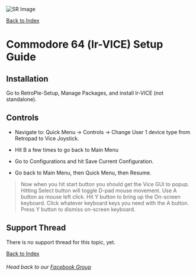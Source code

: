 ![SR Image](https://sinisterspatula.github.io/SuperRetropieGuides/images/SRimage-short.jpg)

[Back to Index](https://sinisterspatula.github.io/SuperRetropieGuides/)

# Commodore 64 (lr-VICE) Setup Guide

## Installation

Go to RetroPie-Setup, Manage Packages, and install lr-VICE (not standalone).


## Controls

* Navigate to:  Quick Menu -> Controls -> Change User 1 device type from Retropad to Vice Joystick.

* Hit B a few times to go back to Main Menu

* Go to Configurations and hit Save Current Configuration.

* Go back to Main Menu, then Quick Menu, then Resume.

> Now when you hit start button you should get the Vice GUI to popup.
> Hitting Select button will toggle D-pad mouse movement.
> Use A button as mouse left click.
> Hit Y button to bring up the On-screen keyboard.
> Click whatever keyboard keys you need with the A button.
> Press Y button to dismiss on-screen keyboard.

## Support Thread
There is no support thread for this topic, yet.

[Back to Index](https://sinisterspatula.github.io/SuperRetropieGuides/)

###### Head back to our [Facebook Group](https://www.facebook.com/groups/SuperRetroPie/)

